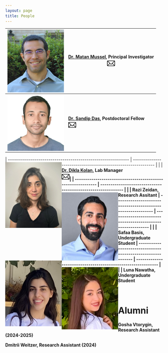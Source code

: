 ```yaml
---
layout: page
title: People
---
```


| <img align="left" src="/assets/img/MatanMussel.jpg" width='180'> | [Dr. Matan Mussel](/pages/people/MatanMussel), Principal Investigator <br> [<img src="/assets/img/envelope.jpg" width="25" height="25">](mailto:mmussel@univ.haifa.ac.il) |
| ------------------------------------------------------------ | ------------------------------------------------------------ |
| <img align="left" src="/assets/img/SandipDas.jpg" width='180'> | <b>[Dr. Sandip Das](/pages/people/SandipDas), Postdoctoral Fellow<b/>     <br> [<img src="/assets/img/envelope.jpg" width="25" height="25">](mailto:sdas01@campus.haifa.ac.il)             |

| ------------------------------------------------------------ | ------------------------------------------------------------ |
| <img align="left" src="/assets/img/DiklaKolan.jpg" width='180'> | <b>[Dr. Dikla Kolan](/pages/people/DiklaKolan), Lab Manager<b/>                      &nbsp;  &nbsp; &nbsp; &nbsp;  &nbsp; &nbsp; &nbsp;  &nbsp; <br> [<img src="/assets/img/envelope.jpg" width="25" height="25">](mailto:dkolan@univ.haifa.ac.il)|
| ------------------------------------------------------------ | ------------------------------------------------------------ |
| <img align="left" src="/assets/img/RaziZeidan.jpeg" width='180'> | <b> Razi Zeidan, Research Assitant <b/> 
| ------------------------------------------------------------ | ------------------------------------------------------------ |
| <img align="left" src="/assets/img/SafaaBasis.png" width='180'> | <b>Safaa Basis, Undergraduate Student <b/> 
| ------------------------------------------------------------ | ------------------------------------------------------------ |
| <img align="left" src="/assets/img/LunaNawatha.jpeg" width='180'> | <b>Luna Nawatha, Undergraduate Student <b/> 

&nbsp;
# Alumni
<b> Gosha Vtorygin, Research Assistant (2024-2025) <b/>&nbsp;
 
<b> Dmitrii Weitzer, Research Assistant (2024) <b/>&nbsp;

